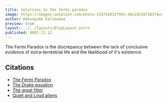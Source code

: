 ```yaml
---
title: Solutions to the fermi paradox
image: https://images.unsplash.com/photo-1537420327992-d6e192287183?q=80&w=688&auto=format&fit=crop&ixlib=rb-4.1.0&ixid=M3wxMjA3fDB8MHxwaG90by1wYWdlfHx8fGVufDB8fHx8fA%3D%3D
author: Wakunguma Kalimukwa
preview: true
layout: ../../layouts/BlogLayout.astro
published: 0001-12-12
---
```

The Fermi Paradox is the discrepancy between the lack of conclusive evidence of extra-terrestrial life and the likelihood of it's existence. 
## Citations
- [The Fermi Paradox](https://en.wikipedia.org/wiki/Fermi_paradox)
- [The Drake equation](https://en.wikipedia.org/wiki/Drake_equation)
- [The great filter](https://en.wikipedia.org/wiki/Great_Filter)
- [Quiet and Loud aliens](https://en.wikipedia.org/wiki/Quiet_and_loud_aliens)
